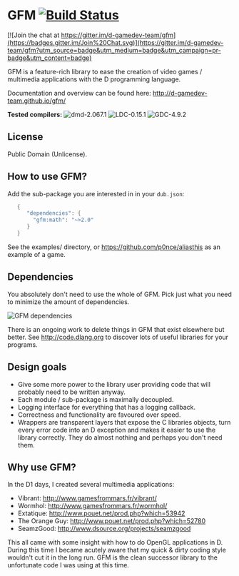 # GFM [![Build Status](https://travis-ci.org/d-gamedev-team/gfm.png?branch=master)](https://travis-ci.org/d-gamedev-team/gfm)

[![Join the chat at https://gitter.im/d-gamedev-team/gfm](https://badges.gitter.im/Join%20Chat.svg)](https://gitter.im/d-gamedev-team/gfm?utm_source=badge&utm_medium=badge&utm_campaign=pr-badge&utm_content=badge)

GFM is a feature-rich library to ease the creation of video games / multimedia applications with the D programming language.

Documentation and overview can be found here: http://d-gamedev-team.github.io/gfm/


**Tested compilers:** ![dmd-2.067.1](https://img.shields.io/badge/DMD-2.067.1-brightgreen.svg) ![LDC-0.15.1](https://img.shields.io/badge/LDC-0.15.1-brightgreen.svg) ![GDC-4.9.2](https://img.shields.io/badge/GDC-4.9.2-brightgreen.svg)


## License

Public Domain (Unlicense).


## How to use GFM?

Add the sub-package you are interested in in your `dub.json`:
```d
   {
      "dependencies": {
        "gfm:math": "~>2.0"
      }
   }
```

See the examples/ directory, or https://github.com/p0nce/aliasthis as an example of a game.


## Dependencies

You absolutely don't need to use the whole of GFM. Pick just what you need to minimize the amount of dependencies.

![GFM dependencies](/deps/deps.png)

There is an ongoing work to delete things in GFM that exist elsewhere but better.
See http://code.dlang.org to discover lots of useful libraries for your programs.


## Design goals

  * Give some more power to the library user providing code that will probably need to be written anyway.
  * Each module / sub-package is maximally decoupled.
  * Logging interface for everything that has a logging callback.
  * Correctness and functionality are favoured over speed.
  * Wrappers are transparent layers that expose the C libraries objects, turn every error code into an D exception and makes it easier to use the library correctly. They do almost nothing and perhaps you don't need them.

## Why use GFM?

In the D1 days, I created several multimedia applications:

  * Vibrant: http://www.gamesfrommars.fr/vibrant/
  * Wormhol: http://www.gamesfrommars.fr/wormhol/
  * Extatique: http://www.pouet.net/prod.php?which=53942
  * The Orange Guy: http://www.pouet.net/prod.php?which=52780
  * SeamzGood: http://www.dsource.org/projects/seamzgood

This all came with some insight with how to do OpenGL applications in D.
During this time I became acutely aware that my quick & dirty coding style wouldn't cut it in the long run.
GFM is the clean successor library to the unfortunate code I was using at this time.
